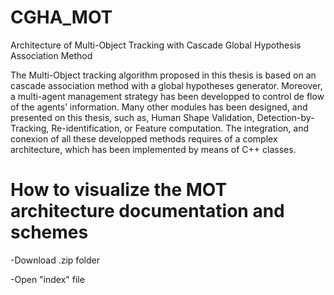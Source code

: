 # CGHA_MOT
Architecture of Multi-Object Tracking with Cascade Global Hypothesis Association Method

The Multi-Object tracking algorithm proposed in this thesis is based on an cascade association method with a global hypotheses generator. 
Moreover, a multi-agent management strategy has been developped to control de flow of the agents’ information. 
Many other modules has been designed, and presented on this thesis, such as, Human Shape Validation, Detection-by-Tracking, Re-identification, or Feature computation. 
The integration, and conexion of all these developped methods requires of a complex architecture, which has been implemented by means of C++ classes.


# How to visualize the MOT architecture documentation and schemes
-Download .zip folder

-Open "index" file
